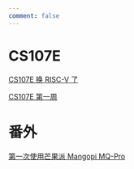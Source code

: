 ```yaml
---
comment: false
---
```


# CS107E
[CS107E 换 RISC-V 了](./cs107e-risc-v.md)

[CS107E 第一周](./1st-week.md)

# 番外
[第一次使用芒果派 Mangopi MQ-Pro](./mangopi.md)
